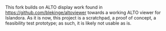This fork builds on ALTO display work found in https://github.com/blekinge/altoviewer towards a working ALTO viewer for Islandora.
As it is now, this project is a scratchpad, a proof of concept, a feasibility test prototype; as such, it is likely not usable as is.
